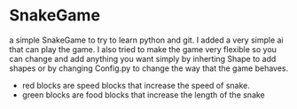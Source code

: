 # SnakeGame
a simple SnakeGame to try to learn python and git. I added a very simple ai that can play the game. I also tried to make the game very flexible so you can change and add anything you want simply by inherting Shape to add shapes or by changing Config.py to change the way that the game behaves.
- red blocks are speed blocks that increase the speed of snake.
- green blocks are food blocks that increase the length of the snake